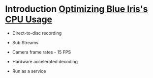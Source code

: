 # Introduction [Optimizing Blue Iris's CPU Usage](https://ipcamtalk.com/wiki/optimizing-blue-iris-s-cpu-usage/)




- Direct-to-disc recording


- Sub Streams


- Camera frame rates - 15 FPS


- Hardware accelerated decoding


- Run as a service




